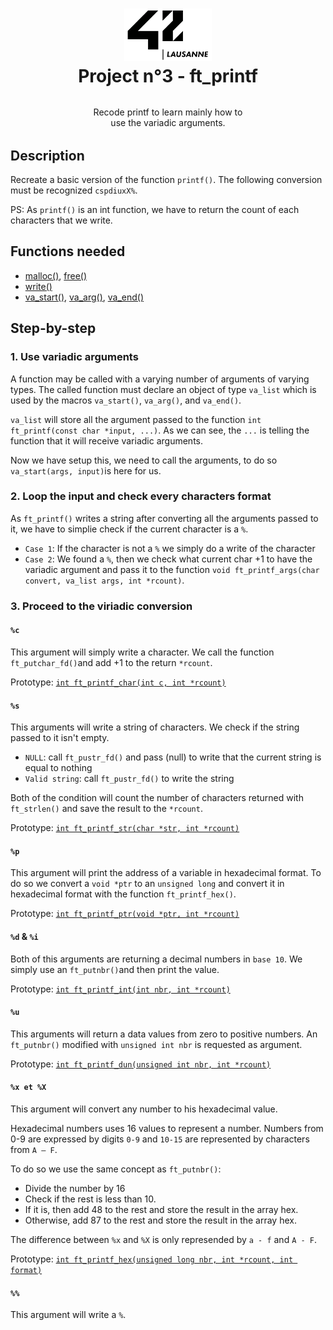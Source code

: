 <h1 align="center">
    <img alt="42Lausanne" title="42Lausanne" src="https://github.com/MarJC5/42/blob/main/42_logo.svg" width="140"> </br>
    Project n°3 - ft_printf
    <h4 align="center" style="width: 50%; margin: 2rem auto; font-weight: normal;"> 
    Recode printf to learn mainly how to use the variadic arguments.
    </h4>
</h1>

## Description

Recreate a basic version of the function ``printf()``. The following conversion must be recognized ``cspdiuxX%``.

PS: As ``printf()`` is an int function, we have to return the count of each characters that we write.

## Functions needed

- [malloc()](https://man7.org/linux/man-pages/man3/malloc.3.html), [free()](https://man7.org/linux/man-pages/man1/free.1.html)
- [write()](https://man7.org/linux/man-pages/man2/write.2.html)
- [va_start()](https://man7.org/linux/man-pages/man3/va_arg.3p.html), [va_arg()](https://man7.org/linux/man-pages/man3/va_arg.3p.html), [va_end()](https://linux.die.net/man/3/va_end)

## Step-by-step

### 1. Use variadic arguments

A function may be called with a varying number of arguments of varying types. The called function must declare an object of type ``va_list`` which is used by the macros ``va_start()``, ``va_arg()``, and ``va_end()``.

``va_list`` will store all the argument passed to the function ``int ft_printf(const char *input, ...)``. As we can see, the ``...`` is telling the function that it will receive variadic arguments.

Now we have setup this, we need to call the arguments, to do so ``va_start(args, input)``is here for us.

### 2. Loop the input and check every characters format

As ``ft_printf()`` writes a string after converting all the arguments passed to it, we have to simplie check if the current character is a ``%``.

- ``Case 1``: If the character is not a ``%`` we simply do a write of the character
- ``Case 2``: We found a ``%``, then we check what current char +1 to have the variadic argument and pass it to the function ``void ft_printf_args(char convert, va_list args, int *rcount)``.

### 3. Proceed to the viriadic conversion

#### ``%c``

This argument will simply write a character. We call the function ``ft_putchar_fd()``and add +1 to the return ``*rcount``.

Prototype: [``int ft_printf_char(int c, int *rcount)``](https://github.com/MarJC5/ft_printf/blob/main/ft_printf/ft_printf_char.c)

#### ``%s``

This arguments will write a string of characters. We check if the string passed to it isn't empty.

- ``NULL``: call ``ft_pustr_fd()`` and pass (null) to write that the current string is equal to nothing
- ``Valid string``: call ``ft_pustr_fd()`` to write the string

Both of the condition will count the number of characters returned with ``ft_strlen()`` and save the result to the ``*rcount``.

Prototype: [``int ft_printf_str(char *str, int *rcount)``](https://github.com/MarJC5/ft_printf/blob/main/ft_printf/ft_printf_str.c)

#### ``%p``

This argument will print the address of a variable in hexadecimal format. To do so we convert a ``void *ptr`` to an ``unsigned long`` and convert it in hexadecimal format with the function ``ft_printf_hex()``.

Prototype: [``int ft_printf_ptr(void *ptr, int *rcount)``](https://github.com/MarJC5/ft_printf/blob/main/ft_printf/ft_printf_ptr.c)

#### ``%d`` & ``%i``

Both of this arguments are returning a decimal numbers in ``base 10``. We simply use an ``ft_putnbr()``and then print the value.

Prototype: [``int ft_printf_int(int nbr, int *rcount)``](https://github.com/MarJC5/ft_printf/blob/main/ft_printf/ft_printf_int.c)

#### ``%u``

This arguments will return a data values from zero to positive numbers. An ``ft_putnbr()`` modified with ``unsigned int nbr`` is requested as argument.

Prototype: [``int ft_printf_dun(unsigned int nbr, int *rcount)``](https://github.com/MarJC5/ft_printf/blob/main/ft_printf/ft_printf_dun.c)

#### ``%x et %X``

This argument will convert any number to his hexadecimal value.

Hexadecimal numbers uses 16 values to represent a number.
Numbers from 0-9 are expressed by digits ``0-9`` and ``10-15`` are represented by characters from ``A – F``.

To do so we use the same concept as ``ft_putnbr()``:

- Divide the number by 16
- Check if the rest is less than 10.
- If it is, then add 48 to the rest and store the result in the array hex.
- Otherwise, add 87 to the rest and store the result in the array hex.

The difference between ``%x`` and ``%X`` is only represended by ``a - f`` and ``A - F``.

Prototype: [``int ft_printf_hex(unsigned long nbr, int *rcount, int format)``](https://github.com/MarJC5/ft_printf/blob/main/ft_printf/ft_printf_hex.c)

#### ``%%``

This argument will write a ``%``.
